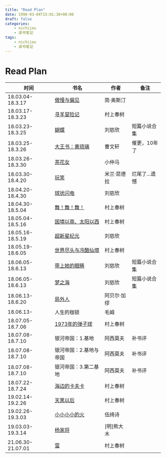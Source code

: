 ```yaml
---
title: "Read Plan"
date: 1998-03-04T15:01:38+08:00
draft: false
categories:
    - nichijou
    - 读书笔记
tags:
    - nichijou
    - 读书笔记
---
```



# Read Plan


|时间           | 书名     | 作者   |备注
|---------------| ------- | ---    |-- 
|18.03.04-18.3.17	|<a href="./傲慢与偏见">傲慢与偏见</a>              |简·奥斯汀
|18.03.17-18.3.23   |<a href="./寻羊冒险记">寻羊冒险记</a>              |村上春树
|18.03.23-18.3.25   |<a href="./蝴蝶">蝴蝶</a>                         |刘慈欣| 短篇小说合集
|18.03.25-18.3.26   |<a href="./大王书：黄琉璃">大王书：黄琉璃</a>       |曹文轩|催更，10年了
|18.03.26-18.3.30   |<a href="./茶花女">茶花女</a>                     |小仲马
|18.03.30-18.4.20   |<a href="./玩笑">玩笑</a>                         |米兰·昆德拉|烂尾了...遗憾
|18.04.20-18.4.30   |<a href="./球状闪电">球状闪电</a>                  |刘慈欣
|18.04.30-18.5.04	|<a href="./舞！舞！舞！">舞！舞！舞！</a>            |村上春树
|18.05.04-18.5.16	|<a href="./国境以南、太阳以西">国境以南、太阳以西 </a>|村上春树
|18.05.16-18.5.19   |<a href="./超新星纪元">超新星纪元</a>                |刘慈欣
|18.05.19-18.6.05	|<a href="./世界尽头与冷酷仙境">世界尽头与冷酷仙境 </a>|村上春树
|18.06.05-18.6.13	|<a href="./带上她的眼睛">带上她的眼睛</a>            |刘慈欣 | 短篇小说合集
|18.06.05-18.6.13	|<a href="./梦之海">梦之海</a>                       |刘慈欣| 短篇小说合集
|18.06.13-18.6.20   |<a href="./局外人">局外人</a>                       |阿贝尔·加缪
|18.06.13-          |人生的枷锁                                          |毛姆
|18.07.05-18.7.06   |<a href="./1973年的弹子球">1973年的弹子球</a>        |村上春树
|18.07.08-18.7.10   |银河帝国：1.基地</a>                                |阿西莫夫|补书评
|18.07.08-18.7.10   |银河帝国：2.基地与帝国</a>                          |阿西莫夫|补书评
|18.07.08-18.7.10   |银河帝国：3.第二基地</a>                            |阿西莫夫|补书评
|18.07.22-18.7.24   |<a href="./海边的卡夫卡">海边的卡夫卡</a>            |村上春树
|19.02.14-19.2.26   |<a href="./天黑以后">天黑以后</a>                   |村上春树
|19.02.26-19.3.03   |<a href="./小小小小的火">小小小小的火</a>            |伍绮诗
|19.03.03-19.3.14   |<a href="./杨家将">杨家将</a>                       |[明]熊大木
|21.06.30-21.07.01  |<a href="./萤">萤</a>                              |村上春树

